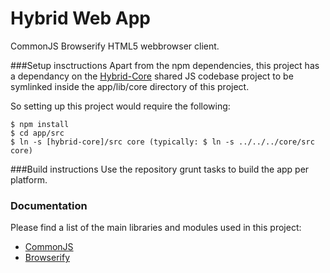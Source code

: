 # Hybrid Web App
CommonJS Browserify HTML5 webbrowser client.
	
###Setup insctructions
Apart from the npm dependencies, this project has a dependancy on the [Hybrid-Core](https://github.com/karaoak/SharedJS.hybrid-core) shared JS codebase project to be symlinked inside the app/lib/core directory of this project.

So setting up this project would require the following:

	$ npm install
	$ cd app/src
	$ ln -s [hybrid-core]/src core (typically: $ ln -s ../../../core/src core)
	
###Build instructions
Use the repository grunt tasks to build the app per platform.

### Documentation
Please find a list of the main libraries and modules used in this project:

* [CommonJS](http://wiki.commonjs.org/wiki/CommonJS)
* [Browserify](http://browserify.org/)
	

	
	
